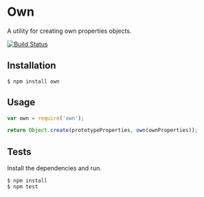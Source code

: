# Own

A utility for creating own properties objects.

[![Build Status](https://secure.travis-ci.org/christophercliff/own.png?branch=master)](https://travis-ci.org/christophercliff/own)

## Installation

```
$ npm install own
```

## Usage

```js
var own = require('own');

return Object.create(prototypeProperties, own(ownProperties));
```

## Tests

Install the dependencies and run.

```
$ npm install
$ npm test
```